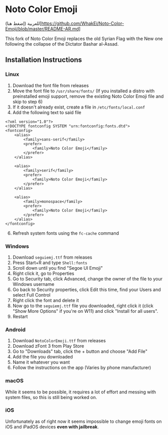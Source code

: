 # Noto Color Emoji
للعربية (إضغط هنا)[https://github.com/WhakEi/Noto-Color-Emoji/blob/master/README-AR.md]

This fork of Noto Color Emoji replaces the old Syrian Flag with the New one following the collapse of the Dictator Bashar al-Assad.

## Installation Instructions
### Linux

1. Download the font file from releases
2. Move the font file to `/usr/share/fonts/`
(If you installed a distro with preinstalled emoji support, remove the existing Noto Color Emoji file and skip to step 6)
4. If it doesn't already exist, create a file in `/etc/fonts/local.conf`
5. Add the following text to said file
```
<?xml version="1.0"?>
<!DOCTYPE fontconfig SYSTEM "urn:fontconfig:fonts.dtd">
<fontconfig>
    <alias>
        <family>sans-serif</family>
        <prefer>
            <family>Noto Color Emoji</family>
        </prefer>
    </alias>

    <alias>
        <family>serif</family>
        <prefer>
            <family>Noto Color Emoji</family>
        </prefer>
    </alias>

    <alias>
        <family>monospace</family>
        <prefer>
            <family>Noto Color Emoji</family>
        </prefer>
    </alias>
</fontconfig>
```
6. Refresh system fonts using the `fc-cache` command

### Windows
1. Download `seguiemj.ttf` from releases
2. Press Start+R and type `Shell:fonts`
3. Scroll down until you find "Segoe UI Emoji"
4. Right click it, go to Properties
5. Go to Security tab, click Advanced, change the owner of the file to your Windows username
6. Go back to Security properties, click Edit this time, find your Users and select Full Control
7. Right click the font and delete it
8. Now go to the `seguiemj.ttf` file you downloaded, right click it (click "Show More Options" if you're on W11) and click "Install for all users".
9. Restart

### Android
1. Download `NotoColorEmoji.ttf` from releases
2. Download zFont 3 from Play Store
3. Go to "Downloads" tab, click the + button and choose "Add File"
4. Add the file you downloaded
5. Name it whatever you want
6. Follow the instructions on the app (Varies by phone manufacturer)

### macOS
While it seems to be possible, it requires a lot of effort and messing with system files, so this is still being worked on.

### iOS
Unfortunately as of right now it seems impossible to change emoji fonts on iOS and iPadOS devices **even with jailbreak**.

